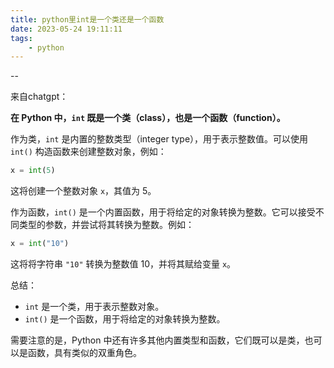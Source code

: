 ```yaml
---
title: python里int是一个类还是一个函数
date: 2023-05-24 19:11:11
tags:
	- python
---
```


--

来自chatgpt：

**在 Python 中，`int` 既是一个类（class），也是一个函数（function）。**

作为类，`int` 是内置的整数类型（integer type），用于表示整数值。可以使用 `int()` 构造函数来创建整数对象，例如：
```python
x = int(5)
```
这将创建一个整数对象 `x`，其值为 5。

作为函数，`int()` 是一个内置函数，用于将给定的对象转换为整数。它可以接受不同类型的参数，并尝试将其转换为整数。例如：
```python
x = int("10")
```
这将将字符串 `"10"` 转换为整数值 10，并将其赋给变量 `x`。

总结：
- `int` 是一个类，用于表示整数对象。
- `int()` 是一个函数，用于将给定的对象转换为整数。

需要注意的是，Python 中还有许多其他内置类型和函数，它们既可以是类，也可以是函数，具有类似的双重角色。